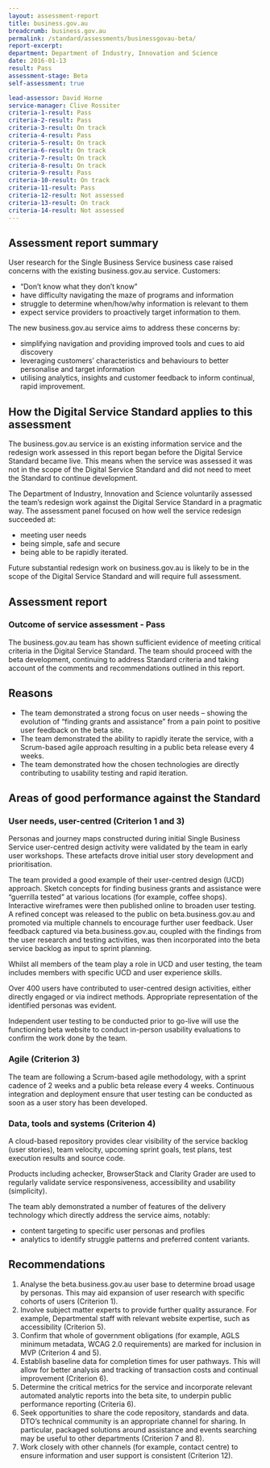 ```yaml
---
layout: assessment-report
title: business.gov.au  
breadcrumb: business.gov.au
permalink: /standard/assessments/businessgovau-beta/
report-excerpt:
department: Department of Industry, Innovation and Science
date: 2016-01-13
result: Pass
assessment-stage: Beta
self-assessment: true

lead-assessor: David Horne
service-manager: Clive Rossiter
criteria-1-result: Pass
criteria-2-result: Pass
criteria-3-result: On track
criteria-4-result: Pass
criteria-5-result: On track
criteria-6-result: On track
criteria-7-result: On track
criteria-8-result: On track
criteria-9-result: Pass
criteria-10-result: On track
criteria-11-result: Pass
criteria-12-result: Not assessed
criteria-13-result: On track
criteria-14-result: Not assessed
---
```

## Assessment report summary

User research for the Single Business Service business case raised concerns with the existing business.gov.au service. Customers:

- “Don’t know what they don’t know”
- have difficulty navigating the maze of programs and information
- struggle to determine when/how/why information is relevant to them
- expect service providers to proactively target information to them.

The new business.gov.au service aims to address these concerns by:

- simplifying navigation and providing improved tools and cues to aid discovery
- leveraging customers’ characteristics and behaviours to better personalise and target information
- utilising analytics, insights and customer feedback to inform continual, rapid improvement.

## How the Digital Service Standard applies to this assessment

The business.gov.au service is an existing information service and the redesign work assessed in this report began before the Digital Service Standard became live. This means when the service was assessed it was not in the scope of the Digital Service Standard and did not need to meet the Standard to continue development.

The Department of Industry, Innovation and Science voluntarily assessed the team’s redesign work against the Digital Service Standard in a pragmatic way. The assessment panel focused on how well the service redesign succeeded at:

- meeting user needs
- being simple, safe and secure
- being able to be rapidly iterated.

Future substantial redesign work on business.gov.au is likely to be in the scope of the Digital Service Standard and will require full assessment.

## Assessment report

### Outcome of service assessment - Pass

The business.gov.au team has shown sufficient evidence of meeting critical criteria in the Digital Service Standard. The team should proceed with the beta development, continuing to address Standard criteria and taking account of the comments and recommendations outlined in this report.

## Reasons

- The team demonstrated a strong focus on user needs – showing the evolution of “finding grants and assistance” from a pain point to positive user feedback on the beta site.  
- The team demonstrated the ability to rapidly iterate the service, with a Scrum-based agile approach resulting in a public beta release every 4 weeks.
- The team demonstrated how the chosen technologies are directly contributing to usability testing and rapid iteration.

## Areas of good performance against the Standard

### User needs, user-centred (Criterion 1 and 3)

Personas and journey maps constructed during initial Single Business Service user-centred design activity were validated by the team in early user workshops.  These artefacts drove initial user story development and prioritisation.

The team provided a good example of their user-centred design (UCD) approach.  Sketch concepts for finding business grants and assistance were “guerrilla tested” at various locations (for example, coffee shops). Interactive wireframes were then published online to broaden user testing. A refined concept was released to the public on beta.business.gov.au and promoted via multiple channels to encourage further user feedback. User feedback captured via beta.business.gov.au, coupled with the findings from the user research and testing activities, was then incorporated into the beta service backlog as input to sprint planning.

Whilst all members of the team play a role in UCD and user testing, the team includes members with specific UCD and user experience skills.

Over 400 users have contributed to user-centred design activities, either directly engaged or via indirect methods. Appropriate representation of the identified personas was evident.

Independent user testing to be conducted prior to go-live will use the functioning beta website to conduct in-person usability evaluations to confirm the work done by the team.

### Agile (Criterion 3)

The team are following a Scrum-based agile methodology, with a sprint cadence of 2 weeks and a public beta release every 4 weeks. Continuous integration and deployment ensure that user testing can be conducted as soon as a user story has been developed.

### Data, tools and systems (Criterion 4)

A cloud-based repository provides clear visibility of the service backlog (user stories), team velocity, upcoming sprint goals, test plans, test execution results and source code.

Products including achecker, BrowserStack and Clarity Grader are used to regularly validate service responsiveness, accessibility and usability (simplicity).

The team ably demonstrated a number of features of the delivery technology which directly address the service aims, notably:
- content targeting to specific user personas and profiles
- analytics to identify struggle patterns and preferred content variants.

## Recommendations
1. Analyse the beta.business.gov.au user base to determine broad usage by personas. This may aid expansion of user research with specific cohorts of users (Criterion 1).
2. Involve subject matter experts to provide further quality assurance. For example, Departmental staff with relevant website expertise, such as  accessibility (Criterion 5).
3. Confirm that whole of government obligations (for example, AGLS minimum metadata, WCAG 2.0 requirements) are marked for inclusion in MVP  (Criterion 4 and 5).
4. Establish baseline data for completion times for user pathways. This will allow for better analysis and tracking of transaction costs and continual improvement (Criterion 6).
5. Determine the critical metrics for the service and incorporate relevant automated analytic reports into the beta site, to underpin public performance reporting (Criteria 6).
6. Seek opportunities to share the code repository, standards and data. DTO’s technical community is an appropriate channel for sharing. In particular, packaged solutions around assistance and events searching may be useful to other departments (Criterion 7 and 8).
7. Work closely with other channels (for example, contact centre) to ensure information and user support is consistent (Criterion 12).
